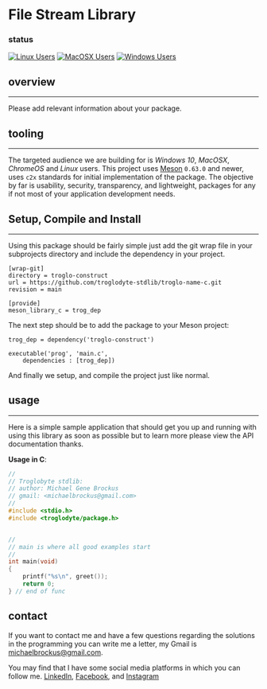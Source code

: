 # File Stream Library

### status

[![Linux Users](https://github.com/troglodyte-coder/meson_library_c/actions/workflows/ci_runner_linux.yml/badge.svg)](https://github.com/troglodyte-coder/meson_library_c/actions/workflows/ci_runner_linux.yml) [![MacOSX Users](https://github.com/troglodyte-coder/meson_library_c/actions/workflows/ci_runner_macosx.yml/badge.svg)](https://github.com/troglodyte-coder/meson_library_c/actions/workflows/ci_runner_macosx.yml) [![Windows Users](https://github.com/troglodyte-coder/meson_library_c/actions/workflows/ci_runner_windows.yml/badge.svg)](https://github.com/troglodyte-coder/meson_library_c/actions/workflows/ci_runner_windows.yml)

## overview

* * *

Please add relevant information about your package.

## tooling

* * *

The targeted audience we are building for is *Windows 10*, *MacOSX*, *ChromeOS*
and *Linux* users. This project uses [Meson](https://mesonbuild.com/) `0.63.0`
and newer, uses `c2x` standards for initial implementation of the package. The
objective by far is usability, security, transparency, and lightweight, packages
for any if not most of your application development needs.

## Setup, Compile and Install

* * *

Using this package should be fairly simple just add the git wrap file
in your subprojects directory and include the dependency in your project.

```console
[wrap-git]
directory = troglo-construct
url = https://github.com/troglodyte-stdlib/troglo-name-c.git
revision = main

[provide]
meson_library_c = trog_dep
```


The next step should be to add the package to your Meson project:

```meson
trog_dep = dependency('troglo-construct')

executable('prog', 'main.c',
    dependencies : [trog_dep])

```

And finally we setup, and compile the project just like normal.

## usage

* * *

Here is a simple sample application that should get you up and
running with using this library as soon as possible but to learn
more please view the API documentation thanks.

**Usage in C**:

```c
//
// Troglobyte stdlib:
// author: Michael Gene Brockus
// gmail: <michaelbrockus@gmail.com>
//
#include <stdio.h>
#include <troglodyte/package.h>


//
// main is where all good examples start
//
int main(void)
{
    printf("%s\n", greet());
    return 0;
} // end of func

```

## contact

If you want to contact me and have a few questions
regarding the solutions in the programming you can write
me a letter, my Gmail is <michaelbrockus@gmail.com>.

You may find that I have some social media platforms
in which you can follow me. [LinkedIn](https://www.linkedin.com/in/michael-brockus), [Facebook](https://facebook.com/michael.brockus.555), and [Instagram](https://instagram.com/troglodyte_coder/)
